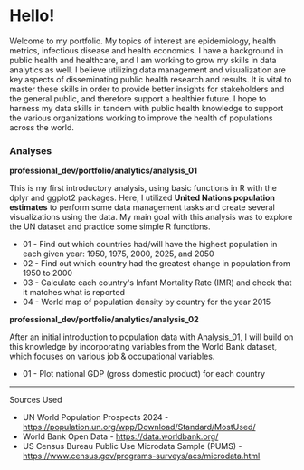 # Hello!
Welcome to my portfolio. My topics of interest are epidemiology, health metrics, infectious disease and health economics. I have a background in public health and healthcare, and I am working to grow my skills in data analytics as well. I believe utilizing data management and visualization are key aspects of disseminating public health research and results. It is vital to master these skills in order to provide better insights for stakeholders and the general public, and therefore support a healthier future. I hope to harness my data skills in tandem with public health knowledge to support the various organizations working to improve the health of populations across the world.

### Analyses
**professional_dev/portfolio/analytics/analysis_01**

This is my first introductory analysis, using basic functions in R with the dplyr and ggplot2 packages. Here, I utilized **United Nations population estimates** to perform some data management tasks and create several visualizations using the data. My main goal with this analysis was to explore the UN dataset and practice some simple R functions.
 - 01 - Find out which countries had/will have the highest population in each given year: 1950, 1975, 2000, 2025, and 2050
 - 02 - Find out which country had the greatest change in population from 1950 to 2000
 - 03 - Calculate each country's Infant Mortality Rate (IMR) and check that it matches what is reported
 - 04 - World map of population density by country for the year 2015


**professional_dev/portfolio/analytics/analysis_02**

After an initial introduction to population data with Analysis_01, I will build on this knowledge by incorporating variables from the World Bank dataset, which focuses on various job & occupational variables.
- 01 - Plot national GDP (gross domestic product) for each country

-----------------------------------------------------------------------
Sources Used

- UN World Population Prospects 2024 - https://population.un.org/wpp/Download/Standard/MostUsed/
- World Bank Open Data - https://data.worldbank.org/
- US Census Bureau Public Use Microdata Sample (PUMS) - https://www.census.gov/programs-surveys/acs/microdata.html
